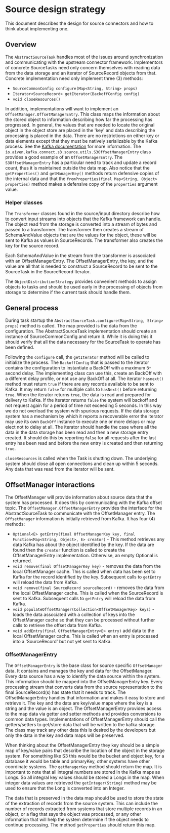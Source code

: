 # Source design strategy

This document describes the design for source connectors and how to think about implementing one.

## Overview

The `AbstractSourceTask` handles most of the issues around synchronization and communicating with the upstream connector framework.  Implementors of concrete SourceTasks need only concern themselves with reading data from the data storage and an iterator of SourceRecord objects from that.  Concrete implementation need only implement three (3) methods:

 * `SourceCommonConfig configure(Map<String, String> props)`
 * `Iterator<SourceRecord> getIterator(BackoffConfig config)`
 * `void closeResources()`

In addition, implementations will want to implement an `OffsetManager.OffsetManagerEntry`.  This class maps the information about the stored object to information describing how far the processing has progressed.  In general, the values that are needed to locate the original object in the object store are placed in the 'key' and data describing the processing is placed in the data.  There are no restrictions on either key or data elements except that they must be natively serializable by the Kafka process. See the [Kafka documentation](https://github.com/a0x8o/kafka/blob/master/connect/runtime/src/main/java/org/apache/kafka/connect/storage/OffsetStorageReaderImpl.java) for more information.  The `io.aiven.kafka.connect.s3.source.utils.S3OffsetManagerEntry` class provides a good example of an `OffsetManagerEntry`.  The `S3OffsetManagerEntry` has a particular need to track and update a record count, thus it is maintained outside the data map.  Also notice that the `getProperties()` and `getManagerKey()` methods return defensive copies of the internal data and that the `fromProperties(final Map<String, Object> properties)` method makes a defensive copy of the `properties` argument value. 

### Helper classes

The `Transformer` classes found in the source/input directory describe how to convert input streams into objects that the Kafka framework can handle.  The object read from the storage is converted into a stream of bytes and passed to a transformer.  The transformer then creates a stream of SchemaAndValue objects that are the values for the object, these will be sent to Kafka as values in SourceRecords.  The transformer also creates the key for the source record.  

Each SchemaAndValue in the stream from the transformer is associated with an OffsetManagerEntry. The OffsetManagerEntry, the key, and the value are all that is needed to construct a SourceRecord to be sent to the SourceTask in the SourceRecord Iterator.

The `ObjectDistributionStrategy` provides convenient methods to assign objects to tasks and should be used early in the processing of objects from storage to determine if the current task should handle them.

## General process

During task startup the `AbstractSourceTask.configure(Map<String, String> props)` method is called.  The map provided is the data from the configuration.  The AbstractSourceTask implementation should create an instance of SourceCommonConfig and return it.  While it is doing this it should verify that all the data necessary for the SourceTask to operate has been defined.

Following the `configure` call, the `getIterator` method will be called to initialize the process.  The `BackoffConfig` that is passed to the iterator contains the configuration to instantiate a BackOff with a maximum 5-second delay.  The implementing class can use this, create an BackOff with a different delay profile, or not use any BackOff at all.  The iterator `hasnext()` method must return `true` if there are any records available to be sent to Kafka.  It may return `false` for multiple calls to `hasNext()` before returning `true`. When the iterator returns `true`, the data is read and prepared for delivery to Kafka. If the iterator returns `false` the system will backoff and not request again for a period of time not exceeding 5 seconds.  In this way we do not overload the system with spurious requests.  If the data storage system has a mechanism by which it reports a recoverable error the iterator may use its own `BackOff` instance to execute one or more delays or may elect not to delay at all. The iterator should handle the case where all the data in the data storage has been read and then a new storage entry created. It should do this by reporting `false` for all requests after the last entry has been read and before the new entry is created and then returning `true`.

`closeResources` is called when the Task is shutting down.  The underlying system should close all open connections and clean up within 5 seconds.  Any data that was read from the iterator will be sent.

## OffsetManager interactions

The OffsetManager will provide information about source data that the system has processed.  It does this by communicating with the Kafka offset topic.  The `OffsetManager.OffsetManagerEntry` provides the interface for the AbstractSourceTask to communicate with the OffsetManager entry.  The `OffsetManager` information is initially retrieved from Kafka.  It has four (4) methods:

 * `Optional<E> getEntry(final OffsetManagerKey key, final Function<Map<String, Object>, E> creator)`  - This method retrieves any data Kafka has about the object identified by the key.  If the data are found then the `creator` function is called to create the OffsetManagerEntry implementation.  Otherwise, an empty Optional is returned.
 * `void remove(final OffsetManagerKey key)` - removes the data from the local OffsetManager cache.  This is called when data has been set to Kafka for the record identified by the key. Subsequent calls to `getEntry` will reload the data from Kafka.
 * `void remove(final SourceRecord sourceRecord)` - removes the data from the local OffsetManager cache.  This is called when the SourceRecord is sent to Kafka.  Subsequent calls to `getEntry` will reload the data from Kafka.
 * `void populateOffsetManager(Collection<OffsetManagerKey> keys)` - loads the data associated with a collection of keys into the OffsetManager cache so that they can be processed without further calls to retrieve the offset data from Kafka.
 * `void addEntry(final OffsetManagerEntry<E> entry)` add data to the local OffsetManager cache. This is called when an entry is processed into a 'SourceRecord' but not yet sent to Kafka.

### OffsetManagerEntry

The `OffsetManagerEntry` is the base class for source specific `OffsetManager` data.  It contains and manages the key and data for the OffsetManager.  Every data source has a way to identify the data source within the system.  This information should be mapped into the OffsetManagerEntry key.  Every processing stream that converts data from the source representation to the final SourceRecord(s) has state that it needs to track.  The OffsetManagerEntry handles that information and makes it easy to store and retrieve it.  The key and the data are key/value maps where the key is a string and the value is an object.  The OffsetManagerEntry provides access to the map data via getter and setter methods and provides conversions to common data types. Implementations of OffsetManagerEntry should call the getters/setters to get/store data that will be written to the kafka storage.  The class may track any other data this is desired by the developers but only the data in the key and data maps will be preserved.

When thinking about the OffsetManagerEntry they key should be a simple map of key/value pairs that describe the location of the object in the storage system.  For something like S3 this would be the bucket and object key, for a database it would be table and primaryKey, other systems have other coordinate systems.  The `getManagerKey` method should return the map.  It is important to note that all integral numbers are stored in the Kafka maps as Longs.  So all integral key values should be stored a Longs in the map.  When integer data values are retrieved the `getInteger(String)` method may be used to ensure that the Long is converted into an Integer.

The data that is preserved in the data map should be used to store the state of the extraction of records from the source system.  This can include the number of records extracted from systems that store multiple records in an object, or a flag that says the object was processed, or any other information that will help the system determine if the object needs to continue processing.  The method `getProperties` should return this map.
